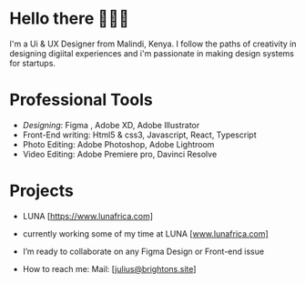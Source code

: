 # Hello there 🙋🏾‍♂️

I'm a Ui & UX Designer from Malindi, Kenya. I follow the paths of creativity in designing digiital experiences and i'm passionate in making design systems for startups.

# Professional Tools
- *Designing*: Figma , Adobe XD, Adobe Illustrator
- Front-End writing: Html5 & css3, Javascript, React, Typescript
- Photo Editing: Adobe Photoshop, Adobe Lightroom
- Video Editing: Adobe Premiere pro, Davinci Resolve

# Projects
- LUNA  [https://www.lunafrica.com]


- currently working some of my time at LUNA [www.lunafrica.com]
- I’m ready to collaborate on any Figma Design or Front-end issue
- How to reach me: Mail: [julius@brightons.site]
